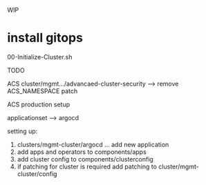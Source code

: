 
WIP

# install gitops 
00-Initialize-Cluster.sh

TODO 

ACS cluster/mgmt.../advancaed-cluster-security 
  --> remove ACS_NAMESPACE patch
 

ACS production setup

applicationset --> argocd

setting up:
  1. clusters/mgmt-cluster/argocd ... add new application 
  2. add apps and operators to components/apps
  3. add cluster config to components/clusterconfig 
  4. if patching for cluster is required add patching to cluster/mgmt-cluster/config
